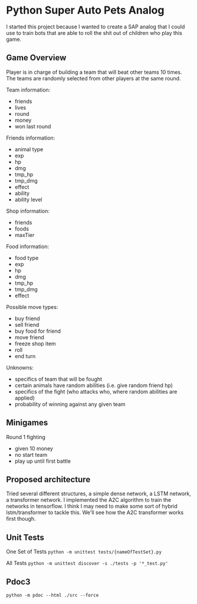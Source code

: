 # Python Super Auto Pets Analog

I started this project because I wanted to create a SAP analog that I could use to train bots that are able to roll the shit out of children who play this game.


## Game Overview

Player is in charge of building a team that will beat other teams 10 times. The teams are randomly selected from other players at the same round. 

Team information:
- friends
- lives
- round
- money
- won last round

Friends information:
- animal type
- exp
- hp
- dmg
- tmp_hp
- tmp_dmg
- effect
- ability
- ability level

Shop information:
- friends
- foods
- maxTier

Food information:
- food type
- exp
- hp
- dmg
- tmp_hp
- tmp_dmg
- effect

Possible move types:
- buy friend
- sell friend
- buy food for friend
- move friend
- freeze shop item
- roll
- end turn

Unknowns:
- specifics of team that will be fought
- certain animals have random abilities (i.e. give random friend hp)
- specifics of the fight (who attacks who, where random abilities are applied)
- probability of winning against any given team

## Minigames

Round 1 fighting
- given 10 money
- no start team
- play up until first battle

## Proposed architecture

Tried several different structures, a simple dense network, a LSTM network, a transformer network. I implemented the A2C algorithm to train the networks in tensorflow. I think I may need to make some sort of hybrid lstm/transformer to tackle this. We'll see how the A2C transformer works first though.

## Unit Tests

One Set of Tests
`python -m unittest tests/{nameOfTestSet}.py`

All Tests
`python -m unittest discover -s ./tests -p '*_test.py'`

## Pdoc3

`python -m pdoc --html ./src --force`
